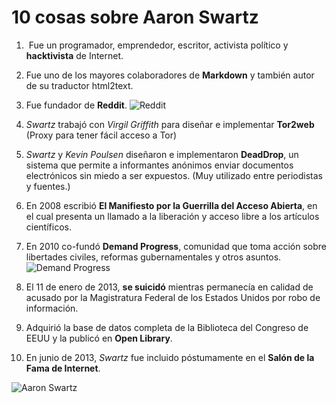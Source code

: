 # 10 cosas sobre Aaron Swartz

1. ​ Fue un programador, emprendedor, escritor, activista político y **hacktivista** de Internet.

2. Fue uno de los mayores colaboradores de **Markdown** y también autor de su traductor html2text.

3. Fue fundador de **Reddit**.
 ![Reddit](https://i0.wp.com/www.enlacejudio.com/wp-content/uploads/2017/10/reddit-combo-1920-800x450.png?fit=750%2C422&ssl=1)
4. _Swartz_ trabajó con _Virgil Griffith_ para diseñar e implementar **Tor2web** (Proxy para tener fácil acceso a Tor)

5. _Swartz_ y _Kevin Poulsen_ diseñaron e implementaron **DeadDrop**, un sistema que permite a informantes anónimos enviar documentos electrónicos sin miedo a ser expuestos. (Muy utilizado entre periodistas y fuentes.)

6. En 2008 escribió **El Manifiesto por la Guerrilla del Acceso Abierta**, en el cual presenta un llamado a la liberación y acceso libre a los artículos científicos.

7. En 2010 co-fundó **Demand Progress**, comunidad que toma acción sobre libertades civiles, reformas gubernamentales y otros asuntos.
  ![Demand Progress](https://cdn-images-1.medium.com/max/840/1*Gqnwkg-06dtFakaNWq-LSg.png)

8. El 11 de enero de 2013, **se suicidó** mientras permanecía en calidad de acusado por la Magistratura Federal de los Estados Unidos por robo de información.

9. Adquirió la base de datos completa de la Biblioteca del Congreso de EEUU y la publicó en **Open Library**.

10. En junio de 2013, _Swartz_ fue incluido póstumamente en el **Salón de la Fama de Internet**.

  ![Aaron Swartz](https://upload.wikimedia.org/wikipedia/commons/thumb/0/06/Aaron_Swartz_profile.jpg/220px-Aaron_Swartz_profile.jpg)
